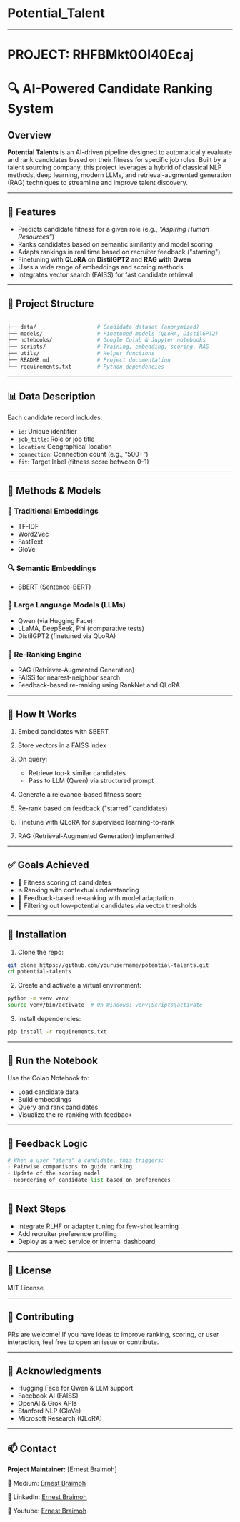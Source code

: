 # Potential_Talent
---
# PROJECT: RHFBMkt0OI40Ecaj
# 🔍 AI-Powered Candidate Ranking System

## Overview

**Potential Talents** is an AI-driven pipeline designed to automatically evaluate and rank candidates based on their fitness for specific job roles. Built by a talent sourcing company, this project leverages a hybrid of classical NLP methods, deep learning, modern LLMs, and retrieval-augmented generation (RAG) techniques to streamline and improve talent discovery.

---

## 🚀 Features

* Predicts candidate fitness for a given role (e.g., *"Aspiring Human Resources"*)
* Ranks candidates based on semantic similarity and model scoring
* Adapts rankings in real time based on recruiter feedback ("starring")
* Finetuning with **QLoRA** on **DistilGPT2** and **RAG with Qwen**
* Uses a wide range of embeddings and scoring methods
* Integrates vector search (FAISS) for fast candidate retrieval

---

## 📁 Project Structure

```bash
.
├── data/                   # Candidate dataset (anonymized)
├── models/                 # Finetuned models (QLoRA, DistilGPT2)
├── notebooks/              # Google Colab & Jupyter notebooks
├── scripts/                # Training, embedding, scoring, RAG
├── utils/                  # Helper functions
├── README.md               # Project documentation
└── requirements.txt        # Python dependencies
```

---

## 📊 Data Description

Each candidate record includes:

* `id`: Unique identifier
* `job_title`: Role or job title
* `location`: Geographical location
* `connection`: Connection count (e.g., “500+”)
* `fit`: Target label (fitness score between 0–1)

---

## 🧠 Methods & Models

### 🔡 Traditional Embeddings

* TF-IDF
* Word2Vec
* FastText
* GloVe

### 🔍 Semantic Embeddings

* SBERT (Sentence-BERT)

### 🧠 Large Language Models (LLMs)

* Qwen (via Hugging Face)
* LLaMA, DeepSeek, Phi (comparative tests)
* DistilGPT2 (finetuned via QLoRA)

### 🔁 Re-Ranking Engine

* RAG (Retriever-Augmented Generation)
* FAISS for nearest-neighbor search
* Feedback-based re-ranking using RankNet and QLoRA

---

## 🧪 How It Works

1. Embed candidates with SBERT
2. Store vectors in a FAISS index
3. On query:

   * Retrieve top-k similar candidates
   * Pass to LLM (Qwen) via structured prompt
4. Generate a relevance-based fitness score
5. Re-rank based on feedback ("starred" candidates)
6. Finetune with QLoRA for supervised learning-to-rank
7. RAG (Retrieval-Augmented Generation) implemented

---

## ✅ Goals Achieved

* 🎯 Fitness scoring of candidates
* 🔝 Ranking with contextual understanding
* 🔁 Feedback-based re-ranking with model adaptation
* 🚫 Filtering out low-potential candidates via vector thresholds

---

## 🔧 Installation

1. Clone the repo:

```bash
git clone https://github.com/yourusername/potential-talents.git
cd potential-talents
```

2. Create and activate a virtual environment:

```bash
python -m venv venv
source venv/bin/activate  # On Windows: venv\Scripts\activate
```

3. Install dependencies:

```bash
pip install -r requirements.txt
```

---

## 📓 Run the Notebook

Use the Colab Notebook to:

* Load candidate data
* Build embeddings
* Query and rank candidates
* Visualize the re-ranking with feedback

---

## 💬 Feedback Logic

```python
# When a user "stars" a candidate, this triggers:
- Pairwise comparisons to guide ranking
- Update of the scoring model
- Reordering of candidate list based on preferences
```

---

## 📌 Next Steps

* Integrate RLHF or adapter tuning for few-shot learning
* Add recruiter preference profiling
* Deploy as a web service or internal dashboard

---

## 📜 License

MIT License

---

## 🤝 Contributing

PRs are welcome! If you have ideas to improve ranking, scoring, or user interaction, feel free to open an issue or contribute.

---

## 🙌 Acknowledgments

* Hugging Face for Qwen & LLM support
* Facebook AI (FAISS)
* OpenAI & Grok APIs
* Stanford NLP (GloVe)
* Microsoft Research (QLoRA)

---

## 📫 Contact

**Project Maintainer:** \[Ernest Braimoh]

📧 Medium: [Ernest Braimoh](https://medium.com/@akindream/automating-talent-discovery-with-ai-ranking-potential-candidates-using-nlp-llms-and-rag-ab86fbb218e0)

🔗 LinkedIn: [Ernest Braimoh]([https://linkedin.com/in/ernest-braimoh](https://www.linkedin.com/posts/ernest-braimoh_ai-nlp-llm-activity-7342281471140782081-OU4r?utm_source=share&utm_medium=member_desktop&rcm=ACoAACJ5f84BSF16YQBlNnzy86sMhIc99PdU8l0))

🔗 Youtube: [Ernest Braimoh](https://youtu.be/9x7CmxMK1h0)
